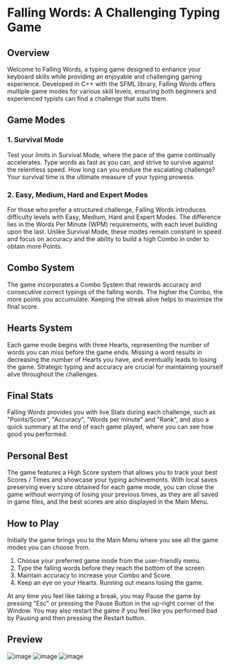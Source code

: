 # Falling Words: A Challenging Typing Game

## Overview

Welcome to Falling Words, a typing game designed to enhance your keyboard skills while providing
an enjoyable and challenging gaming experience. Developed in C++ with the SFML library, Falling Words offers
multiple game modes for various skill levels, ensuring both beginners and experienced typists can find a 
challenge that suits them.

## Game Modes

### 1. Survival Mode

Test your limits in Survival Mode, where the pace of the game continually accelerates. Type words as fast
as you can, and strive to survive against the relentless speed. How long can you endure the escalating challenge? 
Your survival time is the ultimate measure of your typing prowess.

### 2. Easy, Medium, Hard and Expert Modes

For those who prefer a structured challenge, Falling Words introduces difficulty levels with 
Easy, Medium, Hard and Expert Modes. The difference lies in the Words Per Minute (WPM) requirements, 
with each level building upon the last. Unlike Survival Mode, these modes remain constant in speed and 
focus on accuracy and the ability to build a high Combo in order to obtain more Points.

## Combo System

The game incorporates a Combo System that rewards accuracy and consecutive correct typings of the falling words. 
The higher the Combo, the more points you accumulate. Keeping the streak alive helps to maximize the final score.

## Hearts System

Each game mode begins with three Hearts, representing the number of words you can miss before the game ends. 
Missing a word results in decreasing the number of Hearts you have, and eventually leads to losing the game. 
Strategic typing and accuracy are crucial for maintaining yourself alive throughout the challenges.

## Final Stats

Falling Words provides you with live Stats during each challenge, such as "Points/Score", "Accuracy", "Words per minute" and "Rank", 
and also a quick summary at the end of each game played, where you can see how good you performed.

## Personal Best

The game features a High Score system that allows you to track your best Scores / Times and showcase your typing achievements. 
With local saves preserving every score obtained for each game mode, you can close the game without worrying of losing your 
previous times, as they are all saved in game files, and the best scores are also displayed in the Main Menu.

## How to Play

Initially the game brings you to the Main Menu where you see all the game modes you can choose from.

1. Choose your preferred game mode from the user-friendly menu.
2. Type the falling words before they reach the bottom of the screen.
3. Maintain accuracy to increase your Combo and Score.
4. Keep an eye on your Hearts. Running out means losing the game.

At any time you feel like taking a break, you may Pause the game by pressing "Esc" or pressing the Pause Button in the up-right 
corner of the Window. You may also restart the game if you feel like you performed bad by Pausing and then pressing the Restart button.

## Preview

![image](https://github.com/MilanMj11/First-Game/assets/87907265/bf18808e-edbd-419b-a658-e3c97bd5facd)
![image](https://github.com/MilanMj11/First-Game/assets/87907265/5eb01711-233d-4c31-8ecf-6246715019de)
![image](https://github.com/MilanMj11/First-Game/assets/87907265/27c5dc4f-74f5-4e92-a234-00a39a000ff3)





